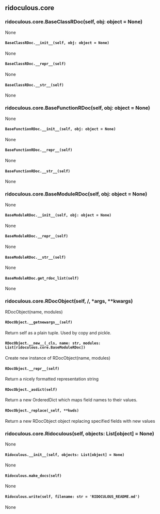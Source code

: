 ## ridoculous.core

### ridoculous.core.BaseClassRDoc(self, obj: object = None)

None

#### `BaseClassRDoc.__init__(self, obj: object = None)`

None

#### `BaseClassRDoc.__repr__(self)`

None

#### `BaseClassRDoc.__str__(self)`

None

### ridoculous.core.BaseFunctionRDoc(self, obj: object = None)

None

#### `BaseFunctionRDoc.__init__(self, obj: object = None)`

None

#### `BaseFunctionRDoc.__repr__(self)`

None

#### `BaseFunctionRDoc.__str__(self)`

None

### ridoculous.core.BaseModuleRDoc(self, obj: object = None)

None

#### `BaseModuleRDoc.__init__(self, obj: object = None)`

None

#### `BaseModuleRDoc.__repr__(self)`

None

#### `BaseModuleRDoc.__str__(self)`

None

#### `BaseModuleRDoc.get_rdoc_list(self)`

None

### ridoculous.core.RDocObject(self, /, *args, **kwargs)

RDocObject(name, modules)

#### `RDocObject.__getnewargs__(self)`

Return self as a plain tuple.  Used by copy and pickle.

#### `RDocObject.__new__(_cls, name: str, modules: List[ridoculous.core.BaseModuleRDoc])`

Create new instance of RDocObject(name, modules)

#### `RDocObject.__repr__(self)`

Return a nicely formatted representation string

#### `RDocObject._asdict(self)`

Return a new OrderedDict which maps field names to their values.

#### `RDocObject._replace(_self, **kwds)`

Return a new RDocObject object replacing specified fields with new values

### ridoculous.core.Ridoculous(self, objects: List[object] = None)

None

#### `Ridoculous.__init__(self, objects: List[object] = None)`

None

#### `Ridoculous.make_docs(self)`

None

#### `Ridoculous.write(self, filename: str = 'RIDOCULOUS_README.md')`

None


